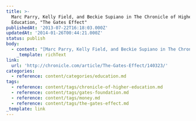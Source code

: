 ```yaml
---
title: >-
  Marc Parry, Kelly Field, and Beckie Supiano in The Chronicle of Higher
  Education, "The Gates Effect"
publishedAt: '2013-07-22T16:18:03.000Z'
updatedAt: '2014-01-26T00:44:21.000Z'
status: publish
body:
  - content: "[Marc Parry, Kelly Field, and Beckie Supiano in The Chronicle of Higher Education, \"The Gates Effect\"](http://chronicle.com/article/The-Gates-Effect/140323/ \"The Gates Effect\"):\n\n<ExtendedQuote>\n  For those who worry about Gates's influence, the concern isn't just about the foundation's ideas. It's the feeling that Gates operates as a de facto lobbying group, one with a direct pipeline to the Department of Education.\n\n  ...\n\n  \"When you put all their resources together, they're a rounding error,\" she says. \"There's a huge amount of money at federal and college levels\x97foundations' budgets are pretty small in the context of that.\"\n\n  Still, she adds, \"I think foundations have an ability to set an agenda, to help clarify an agenda and rally momentum around an agenda.\"\n</ExtendedQuote>\n\nI finally got around to reading to Chronicle's report on the Gates Foundation and its impact on higher education. If you've been following education at all, most of this is not really news; it's pretty much the same stuff they've been doing in secondary education this whole time.\n\nI did want to comment quickly on the sentiment expressed above, though. Just because, on a percentage basis, the Gates Foundation is a small part of the total amount of money spent in education. And that's true, but Gates' focus on policy and research allows it to wield that money in a way that gives it more influence than if it was, for example, a school district or a vendor.\n"
    _template: richText
link:
  url: 'http://chronicle.com/article/The-Gates-Effect/140323/'
categories:
  - reference: content/categories/education.md
tags:
  - reference: content/tags/chronicle-of-higher-education.md
  - reference: content/tags/gates-foundation.md
  - reference: content/tags/money.md
  - reference: content/tags/the-gates-effect.md
_template: link
---
```



